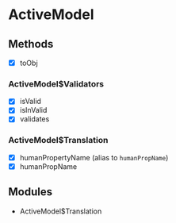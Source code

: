 # ActiveModel

## Methods

- [x] toObj

### ActiveModel$Validators

- [x] isValid
- [x] isInValid
- [x] validates

### ActiveModel$Translation

- [x] humanPropertyName (alias to `humanPropName`)
- [x] humanPropName

## Modules

- ActiveModel$Translation
